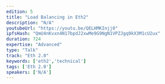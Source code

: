 ```yaml
---
edition: 5
title: "Load Balancing in Eth2"
description: "N/A"
youtubeUrl: "https://youtu.be/QELHMKInjj0"
ipfsHash: "QmU4nKvxn4N17bpdJ2xwMe9G9NgN1VPZJgq9kX3M1cU2ux"
duration: 724
expertise: "Advanced"
type: "Talk"
track: "Eth 2.0"
keywords: ['eth2','technical']
tags: ['Eth 2.0']
speakers: ['N/A']
---
```

